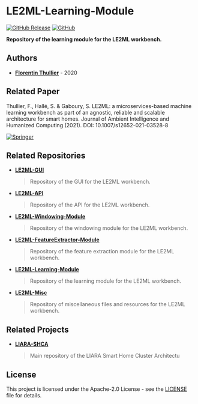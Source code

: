# LE2ML-Learning-Module

[![GitHub Release](https://img.shields.io/github/release/FlorentinTh/LE2ML-Learning-Module)](https://github.com/FlorentinTh/LE2ML-Learning-Module/releases) [![GitHub](https://img.shields.io/github/license/FlorentinTh/LE2ML-Learning-Module)](https://github.com/FlorentinTh/LE2ML-Learning-Module/blob/master/LICENSE)

**Repository of the learning module for the LE2ML workbench.**

## Authors

* [**Florentin Thullier**](https://github.com/FlorentinTh) - 2020

## Related Paper

Thullier, F., Hallé, S. & Gaboury, S. LE2ML: a microservices-based machine learning workbench as part of an agnostic, reliable and scalable architecture for smart homes. Journal of Ambient Intelligence and Humanized Computing (2021). DOI: 10.1007/s12652-021-03528-8

[![Springer](https://img.shields.io/badge/Springer-link-blue?style=flat-square)](https://link.springer.com/article/10.1007/s12652-021-03528-8)

## Related Repositories

* [**LE2ML-GUI**](https://github.com/FlorentinTh/LE2ML-GUI)
  > Repository of the GUI for the LE2ML workbench.

* [**LE2ML-API**](https://github.com/FlorentinTh/LE2ML-API)
  > Repository of the API for the LE2ML workbench.

* [**LE2ML-Windowing-Module**](https://github.com/FlorentinTh/LE2ML-Windowing-Module)
  > Repository of the windowing module for the LE2ML workbench.

* [**LE2ML-FeatureExtractor-Module**](https://github.com/FlorentinTh/LE2ML-FeatureExtractor-Module)
  > Repository of the feature extraction module for the LE2ML workbench.

* [**LE2ML-Learning-Module**](https://github.com/FlorentinTh/LE2ML-Learning-Module)
  > Repository of the learning module for the LE2ML workbench.

* [**LE2ML-Misc**](https://github.com/FlorentinTh/LE2ML-Misc)
  > Repository of miscellaneous files and resources for the LE2ML workbench.

## Related Projects

* [**LIARA-SHCA**](https://github.com/FlorentinTh/LIARA-SHCA)
  > Main repository of the LIARA Smart Home Cluster Architectu

## License

This project is licensed under the Apache-2.0 License - see the [LICENSE](LICENSE) file for details.
